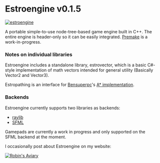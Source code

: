 # Estroengine v0.1.5
[![estroengine](https://robinsaviary.com/gifs/estroengine.gif)](https://blinkies.cafe/?s=0023-trans-pride)

A portable simple-to-use node-tree-based game engine built in C++.
The entire engine is header-only so it can be easily integrated.
[Premake](https://premake.github.io/) is a work-in-progress.

### Notes on individual libraries

Estroengine includes a standalone library, estrovector, which is a basic C#-style implementation of math vectors intended for general utility (Basically Vector2 and Vector3).

Estropathing is an interface for [Bensuperpc](https://github.com/bensuperpc)'s [A* implementation](https://github.com/bensuperpc/astar).

### Backends

Estroengine currently supports two libraries as backends:
* [raylib](https://www.raylib.com/)
* [SFML](https://www.sfml-dev.org/)

Gamepads are currently a work in progress and only supported on the SFML backend at the moment.

I occasionally post about Estroengine on my website:

[![Robin's Aviary](https://robinsaviary.com/robins-aviary.gif)](https://robinsaviary.com)
